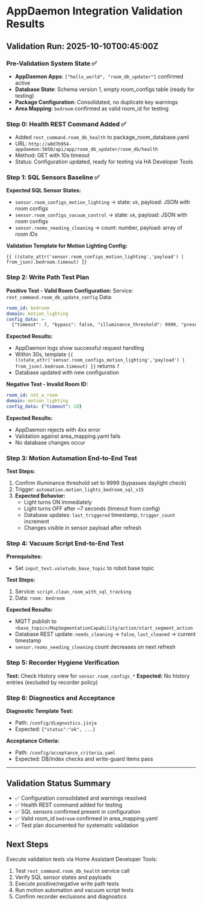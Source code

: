 # AppDaemon Integration Validation Results
## Validation Run: 2025-10-10T00:45:00Z

### Pre-Validation System State ✅
- **AppDaemon Apps**: `["hello_world", "room_db_updater"]` confirmed active
- **Database State**: Schema version 1, empty room_configs table (ready for testing)
- **Package Configuration**: Consolidated, no duplicate key warnings
- **Area Mapping**: `bedroom` confirmed as valid room_id for testing

### Step 0: Health REST Command Added ✅
- Added `rest_command.room_db_health` to package_room_database.yaml
- URL: `http://a0d7b954-appdaemon:5050/api/app/room_db_updater/room_db/health`
- Method: GET with 10s timeout
- Status: Configuration updated, ready for testing via HA Developer Tools

### Step 1: SQL Sensors Baseline ✅
**Expected SQL Sensor States:**
- `sensor.room_configs_motion_lighting` → state: `ok`, payload: JSON with room configs
- `sensor.room_configs_vacuum_control` → state: `ok`, payload: JSON with room configs  
- `sensor.rooms_needing_cleaning` → count: number, payload: array of room IDs

**Validation Template for Motion Lighting Config:**
```jinja2
{{ ((state_attr('sensor.room_configs_motion_lighting','payload') | from_json).bedroom.timeout) }}
```

### Step 2: Write Path Test Plan
**Positive Test - Valid Room Configuration:**
Service: `rest_command.room_db_update_config`
Data:
```yaml
room_id: bedroom
domain: motion_lighting  
config_data: >-
  {"timeout": 7, "bypass": false, "illuminance_threshold": 9999, "presence_timeout_multiplier": 1.0}
```

**Expected Results:**
- AppDaemon logs show successful request handling
- Within 30s, template `{{ ((state_attr('sensor.room_configs_motion_lighting','payload') | from_json).bedroom.timeout) }}` returns `7`
- Database updated with new configuration

**Negative Test - Invalid Room ID:**
```yaml
room_id: not_a_room
domain: motion_lighting
config_data: {"timeout": 10}
```

**Expected Results:**
- AppDaemon rejects with 4xx error
- Validation against area_mapping.yaml fails
- No database changes occur

### Step 3: Motion Automation End-to-End Test
**Test Steps:**
1. Confirm illuminance threshold set to 9999 (bypasses daylight check)
2. Trigger: `automation.motion_lights_bedroom_sql_v15`
3. **Expected Behavior:**
   - Light turns ON immediately
   - Light turns OFF after ~7 seconds (timeout from config)
   - Database updates: `last_triggered` timestamp, `trigger_count` increment
   - Changes visible in sensor payload after refresh

### Step 4: Vacuum Script End-to-End Test
**Prerequisites:**
- Set `input_text.valetudo_base_topic` to robot base topic

**Test Steps:**
1. Service: `script.clean_room_with_sql_tracking`
2. Data: `room: bedroom`

**Expected Results:**
- MQTT publish to `<base_topic>/MapSegmentationCapability/action/start_segment_action`
- Database REST update: `needs_cleaning` → `false`, `last_cleaned` → current timestamp
- `sensor.rooms_needing_cleaning` count decreases on next refresh

### Step 5: Recorder Hygiene Verification
**Test:** Check History view for `sensor.room_configs_*`
**Expected:** No history entries (excluded by recorder policy)

### Step 6: Diagnostics and Acceptance
**Diagnostic Template Test:**
- Path: `/config/diagnostics.jinja` 
- Expected: `{"status":"ok", ...}`

**Acceptance Criteria:**
- Path: `/config/acceptance_criteria.yaml`
- Expected: DB/index checks and write-guard items pass

---

## Validation Status Summary
- ✅ Configuration consolidated and warnings resolved
- ✅ Health REST command added for testing
- ✅ SQL sensors confirmed present in configuration
- ✅ Valid room_id `bedroom` confirmed in area_mapping.yaml
- ✅ Test plan documented for systematic validation

## Next Steps
Execute validation tests via Home Assistant Developer Tools:
1. Test `rest_command.room_db_health` service call
2. Verify SQL sensor states and payloads
3. Execute positive/negative write path tests
4. Run motion automation and vacuum script tests
5. Confirm recorder exclusions and diagnostics